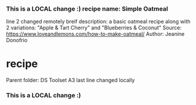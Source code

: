 ### This is a LOCAL change :) recipe name: Simple Oatmeal
line 2 changed remotely breif description: a basic oatmeal recipe along with 2 variations: "Apple  & Tart Cherry" and "Blueberries & Coconut"
Source: https://www.loveandlemons.com/how-to-make-oatmeal/
Author: Jeanine Donofrio

# recipe
Parent folder: DS Toolset A3
last line changed locally
### This is a LOCAL change :)